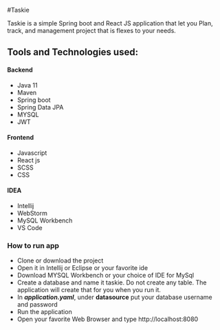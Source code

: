 #Taskie

Taskie is a simple Spring boot and React JS application that 
let you Plan, track, and management project that is 
flexes to your needs.

## Tools and Technologies used:
 #### Backend
  * Java 11
  * Maven
  * Spring boot
  * Spring Data JPA
  * MYSQL
  * JWT
 #### Frontend
  * Javascript
  * React js
  * SCSS
  * CSS
 #### IDEA
  * Intellij
  * WebStorm
  * MySQL Workbench
  * VS Code
### How to run app
 * Clone or download the project
 * Open it in Intellij or Eclipse or your favorite ide
 * Download MYSQL Workbench or your choice of IDE for MySql
 * Create a database and name it taskie. Do not create any table. The application will create that for you when you run it.
 * In ***application.yaml***, under **datasource** put your database username and password
 * Run the application
 * Open your favorite Web Browser and type http://localhost:8080